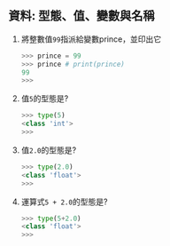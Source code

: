 ## 資料: 型態、值、變數與名稱
1. 將整數值`99`指派給變數prince，並印出它
    ```python
    >>> prince = 99
    >>> prince # print(prince)
    99
    >>>
    ```

2. 值`5`的型態是?
    ```python
    >>> type(5)
    <class 'int'>
    >>>
    ```

3. 值`2.0`的型態是?
    ```python
    >>> type(2.0)
    <class 'float'>
    >>>
    ```

4. 運算式`5 + 2.0`的型態是?
    ```python
    >>> type(5+2.0)
    <class 'float'>
    >>>
    ```